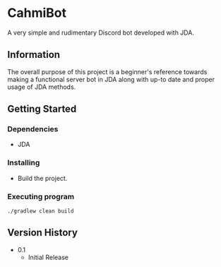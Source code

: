# CahmiBot 

A very simple and rudimentary Discord bot developed with JDA.

## Information

The overall purpose of this project is a beginner's reference towards making a functional server bot in JDA along with up-to date and proper usage of JDA methods.

## Getting Started

### Dependencies

* JDA

### Installing

* Build the project.

### Executing program

```
./gradlew clean build
```

## Version History

* 0.1
    * Initial Release

